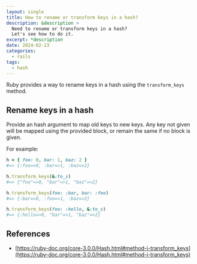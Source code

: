 ```yaml
---
layout: single
title: How to rename or transform keys in a hash?
description: &description >
  Need to rename or transform keys in a hash?
  Let's see how to do it.
excerpt: *description
date: 2024-02-23
categories:
  - rails
tags:
  - hash
---
```


Ruby provides a way to rename keys in a hash using the `transform_keys` method.

## Rename keys in a hash

Provide an hash argument to map old keys to new keys.
Any key not given will be mapped using the provided block, or remain the same if no block is given.

For example:

```ruby
h = { foo: 0, bar: 1, baz: 2 }
#=> {:foo=>0, :bar=>1, :baz=>2}

h.transform_keys(&:to_s)
#=> {"foo"=>0, "bar"=>1, "baz"=>2}

h.transform_keys(foo: :bar, bar: :foo)
#=> {:bar=>0, :foo=>1, :baz=>2}

h.transform_keys(foo: :hello, &:to_s)
#=> {:hello=>0, "bar"=>1, "baz"=>2}
```

## References

- [https://ruby-doc.org/core-3.0.0/Hash.html#method-i-transform_keys](https://ruby-doc.org/core-3.0.0/Hash.html#method-i-transform_keys)
